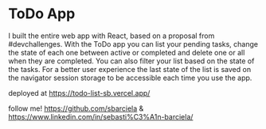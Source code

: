 # ToDo App
  
I built the entire web app with React, based on a proposal from #devchallenges. With the ToDo app you can list your pending tasks, change the state of each one between active or completed and delete one or all when they are completed. You can also filter your list based on the state of the tasks.
For a better user experience the last state of the list is saved on the  navigator session storage to be accessible each time you use the app.

deployed at https://todo-list-sb.vercel.app/

follow me! https://github.com/sbarciela & https://www.linkedin.com/in/sebasti%C3%A1n-barciela/ 

